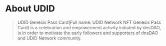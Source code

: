# About UDID

> UDID Genesis Pass Card(Full name: UDID Network NFT Genesis Pass Card) is a celebration and empowerment activity initiated by dnsDAO, is in order to motivate the early followers and supporters of dnsDAO and UDID Network community.
